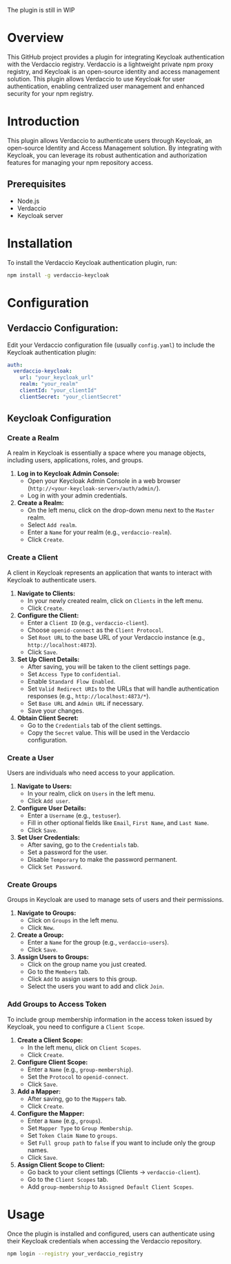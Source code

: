 The plugin is still in WIP

# Overview

This GitHub project provides a plugin for integrating Keycloak authentication with the Verdaccio registry. Verdaccio is a lightweight private npm proxy registry, and Keycloak is an open-source identity and access management solution. This plugin allows Verdaccio to use Keycloak for user authentication, enabling centralized user management and enhanced security for your npm registry.

# Introduction

This plugin allows Verdaccio to authenticate users through Keycloak, an open-source Identity and Access Management solution. By integrating with Keycloak, you can leverage its robust authentication and authorization features for managing your npm repository access.

## Prerequisites

- Node.js
- Verdaccio
- Keycloak server

# Installation

To install the Verdaccio Keycloak authentication plugin, run:

```bash
npm install -g verdaccio-keycloak
```

# Configuration

## **Verdaccio Configuration:**

Edit your Verdaccio configuration file (usually `config.yaml`) to include the Keycloak authentication plugin:

```yaml
auth:
  verdaccio-keycloak:
    url: "your_keycloak_url"
    realm: "your_realm"
    clientId: "your_clientId"
    clientSecret: "your_clientSecret"
```

## Keycloak Configuration

### Create a Realm

A realm in Keycloak is essentially a space where you manage objects, including users, applications, roles, and groups.

1. **Log in to Keycloak Admin Console:**
    - Open your Keycloak Admin Console in a web browser (`http://<your-keycloak-server>/auth/admin/`).
    - Log in with your admin credentials.
2. **Create a Realm:**
    - On the left menu, click on the drop-down menu next to the `Master` realm.
    - Select `Add realm`.
    - Enter a `Name` for your realm (e.g., `verdaccio-realm`).
    - Click `Create`.

### Create a Client

A client in Keycloak represents an application that wants to interact with Keycloak to authenticate users.

1. **Navigate to Clients:**
    - In your newly created realm, click on `Clients` in the left menu.
    - Click `Create`.
2. **Configure the Client:**
    - Enter a `Client ID` (e.g., `verdaccio-client`).
    - Choose `openid-connect` as the `Client Protocol`.
    - Set `Root URL` to the base URL of your Verdaccio instance (e.g., `http://localhost:4873`).
    - Click `Save`.
3. **Set Up Client Details:**
    - After saving, you will be taken to the client settings page.
    - Set `Access Type` to `confidential`.
    - Enable `Standard Flow Enabled`.
    - Set `Valid Redirect URIs` to the URLs that will handle authentication responses (e.g., `http://localhost:4873/*`).
    - Set `Base URL` and `Admin URL` if necessary.
    - Save your changes.
4. **Obtain Client Secret:**
    - Go to the `Credentials` tab of the client settings.
    - Copy the `Secret` value. This will be used in the Verdaccio configuration.

### Create a User

Users are individuals who need access to your application.

1. **Navigate to Users:**
    - In your realm, click on `Users` in the left menu.
    - Click `Add user`.
2. **Configure User Details:**
    - Enter a `Username` (e.g., `testuser`).
    - Fill in other optional fields like `Email`, `First Name`, and `Last Name`.
    - Click `Save`.
3. **Set User Credentials:**
    - After saving, go to the `Credentials` tab.
    - Set a password for the user.
    - Disable `Temporary` to make the password permanent.
    - Click `Set Password`.

### Create Groups

Groups in Keycloak are used to manage sets of users and their permissions.

1. **Navigate to Groups:**
    - Click on `Groups` in the left menu.
    - Click `New`.
2. **Create a Group:**
    - Enter a `Name` for the group (e.g., `verdaccio-users`).
    - Click `Save`.
3. **Assign Users to Groups:**
    - Click on the group name you just created.
    - Go to the `Members` tab.
    - Click `Add` to assign users to this group.
    - Select the users you want to add and click `Join`.

### Add Groups to Access Token

To include group membership information in the access token issued by Keycloak, you need to configure a `Client Scope`.

1. **Create a Client Scope:**
    - In the left menu, click on `Client Scopes`.
    - Click `Create`.
2. **Configure Client Scope:**
    - Enter a `Name` (e.g., `group-membership`).
    - Set the `Protocol` to `openid-connect`.
    - Click `Save`.
3. **Add a Mapper:**
    - After saving, go to the `Mappers` tab.
    - Click `Create`.
4. **Configure the Mapper:**
    - Enter a `Name` (e.g., `groups`).
    - Set `Mapper Type` to `Group Membership`.
    - Set `Token Claim Name` to `groups`.
    - Set `Full group path` to `false` if you want to include only the group names.
    - Click `Save`.
5. **Assign Client Scope to Client:**
    - Go back to your client settings (Clients -> `verdaccio-client`).
    - Go to the `Client Scopes` tab.
    - Add `group-membership` to `Assigned Default Client Scopes`.

# Usage

Once the plugin is installed and configured, users can authenticate using their Keycloak credentials when accessing the Verdaccio repository.

```bash
npm login --registry your_verdaccio_registry
```
